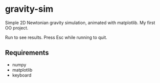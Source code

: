 # gravity-sim
Simple 2D Newtonian gravity simulation, animated with matplotlib. My first OO project.

Run to see results. Press Esc while running to quit.

## Requirements
-  numpy
-  matplotlib
-  keyboard
